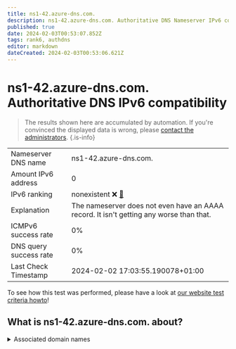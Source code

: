 ```yaml
---
title: ns1-42.azure-dns.com.
description: ns1-42.azure-dns.com. Authoritative DNS Nameserver IPv6 compatibility
published: true
date: 2024-02-03T00:53:07.852Z
tags: rank6, authdns
editor: markdown
dateCreated: 2024-02-03T00:53:06.621Z
---
```


# ns1-42.azure-dns.com. Authoritative DNS IPv6 compatibility

> The results shown here are accumulated by automation. If you're convinced the displayed data is wrong, please [contact the administrators](/howto/chat). 
{.is-info}




|   |   |
| - | - |
| Nameserver DNS name | ns1-42.azure-dns.com.
| Amount IPv6 address | 0
| IPv6 ranking | nonexistent :x: [🔗](/howto/ranking) |
| Explanation | The nameserver does not even have an AAAA record. It isn't getting any worse than that. |
| ICMPv6 success rate | 0%|
| DNS query success rate | 0% |
| Last Check Timestamp | 2024-02-02 17:03:55.190078+01:00 |

To see how this test was performed, please have a look at [our website test criteria howto](/howto/testcriteria/authdns)!


## What is ns1-42.azure-dns.com. about?






<details>
<summary>Associated domain names</summary>

www.linkedin.com

</details>
